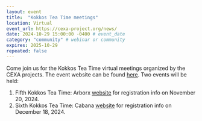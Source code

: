 ```yaml
---
layout: event
title:  "Kokkos Tea Time meetings"
location: Virtual
event_url: https://cexa-project.org/news/
date: 2024-10-29 15:00:00 -0400 # event_date
category: "community" # webinar or community
expires: 2025-10-29
repeated: false
---
```


Come join us for the Kokkos Tea Time virtual meetings organized by the CEXA projects. The event website can be found [here](https://cexa-project.org/news/). Two events will be held:

1. Fifth Kokkos Tea Time: Arborx [website](https://cexa-project.org/news/2024-11-20-fifth-kokkos-tea-time/) for registration info on November 20, 2024.
2. Sixth Kokkos Tea Time: Cabana [website](https://cexa-project.org/news/2024-12-18-sixth-kokkos-tea-time//) for registration info on December 18, 2024.